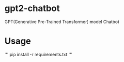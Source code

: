 # gpt2-chatbot
GPT(Generative Pre-Trained Transformer) model Chatbot

# Usage
'''
pip install -r requirements.txt
'''
